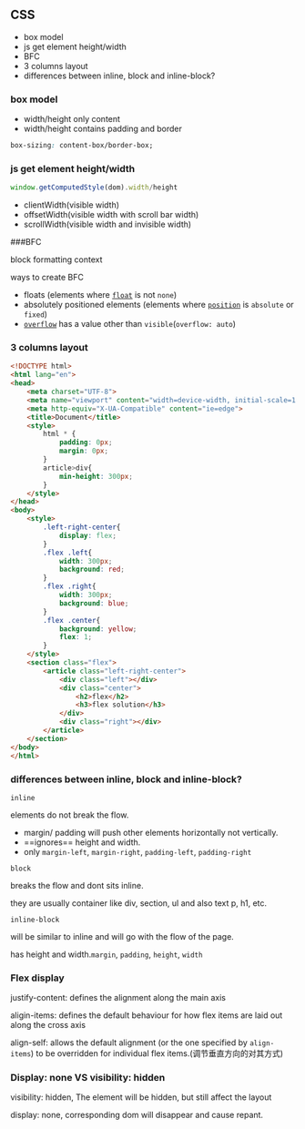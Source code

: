 ## CSS



- box model
- js get element height/width
- BFC
- 3 columns layout
- differences between inline, block and inline-block?



### box model

- width/height only content
- width/height contains padding and border

```css
box-sizing: content-box/border-box; 
```



### js get element height/width

```javascript
window.getComputedStyle(dom).width/height
```

- clientWidth(visible width)
- offsetWidth(visible width with scroll bar width)
- scrollWidth(visible width and invisible width)



###BFC

block formatting context

ways to create BFC

- floats (elements where [`float`](https://developer.mozilla.org/en-US/docs/Web/CSS/float) is not `none`)
- absolutely positioned elements (elements where [`position`](https://developer.mozilla.org/en-US/docs/Web/CSS/position) is `absolute` or `fixed`)
- [`overflow`](https://developer.mozilla.org/en-US/docs/Web/CSS/overflow) has a value other than `visible`(`overflow: auto`)



### 3 columns layout

```html
<!DOCTYPE html>
<html lang="en">
<head>
    <meta charset="UTF-8">
    <meta name="viewport" content="width=device-width, initial-scale=1.0">
    <meta http-equiv="X-UA-Compatible" content="ie=edge">
    <title>Document</title>
    <style>
        html * {
            padding: 0px;
            margin: 0px;
        }
        article>div{
            min-height: 300px;
        }
    </style>
</head>
<body>
    <style>
        .left-right-center{
            display: flex;
        }
        .flex .left{
            width: 300px;
            background: red;
        }
        .flex .right{
            width: 300px;
            background: blue;
        }
        .flex .center{
            background: yellow;
            flex: 1;
        }
    </style>
    <section class="flex">
        <article class="left-right-center">
            <div class="left"></div>
            <div class="center">
                <h2>flex</h2>
                <h3>flex solution</h3>
            </div>
            <div class="right"></div>
        </article>
    </section>
</body>
</html>

```



### differences between inline, block and inline-block?

`inline`

elements do not break the flow. 

- margin/ padding will push other elements horizontally not vertically. 
- ==ignores== height and width.
-  only `margin-left`, `margin-right`, `padding-left`, `padding-right`

`block`

breaks the flow and dont sits inline.

 they are usually container like div, section, ul and also text p, h1, etc.

`inline-block`

 will be similar to inline and will go with the flow of the page. 

has height and width.`margin`, `padding`, `height`, `width`







### Flex display

justify-content: defines the alignment along the main axis

aligin-items: defines the default behaviour for how flex items are laid out along the cross axis 



align-self: allows the default alignment (or the one specified by `align-items`) to be overridden for individual flex items.(调节垂直方向的对其方式)



### Display: none VS visibility: hidden

visibility: hidden, The element will be hidden, but still affect the layout

display: none, corresponding dom will disappear and cause repant.